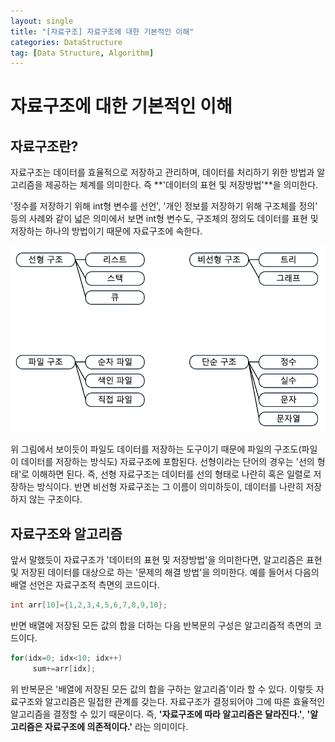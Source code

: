```yaml
---
layout: single
title: "[자료구조] 자료구조에 대한 기본적인 이해"
categories: DataStructure
tag: [Data Structure, Algorithm]
---
```


# 자료구조에 대한 기본적인 이해

## 자료구조란?

 자료구조는 데이터를 효율적으로 저장하고 관리하며, 데이터를 처리하기 위한 방법과 알고리즘을 제공하는 체계를 의미한다. 즉 **'데이터의 표현 및 저장방법'**을 의미한다. 
 
 '정수를 저장하기 위해 int형 변수를 선언', '개인 정보를 저장하기 위해 구조체를 정의' 등의 사례와 같이 넓은 의미에서 보면 int형 변수도, 구조체의 정의도 데이터를 표현 및 저장하는 하나의 방법이기 때문에 자료구조에 속한다.

 ![Alt text](/assets/images/ds.png)

 위 그림에서 보이듯이 파일도 데이터를 저장하는 도구이기 때문에 파일의 구조도(파일이 데이터를 저장하는 방식도) 자료구조에 포함된다. 선형이라는 단어의 경우는 '선의 형태'로 이해하면 된다. 즉, 선형 자료구조는 데이터를 선의 형태로 나란히 혹은 일렬로 저장하는 방식이다. 반면 비선형 자료구조는 그 이름이 의미하듯이, 데이터를 나란히 저장하지 않는 구조이다.

## 자료구조와 알고리즘

 앞서 말했듯이 자료구조가 '데이터의 표현 및 저장방법'을 의미한다면, 알고리즘은 표현 및 저장된 데이터를 대상으로 하는 '문제의 해결 방법'을 의미한다. 예를 들어서 다음의 배열 선언은 자료구조적 측면의 코드이다.
   
   ```cpp
   int arr[10]={1,2,3,4,5,6,7,8,9,10};
   ```

 반면 배열에 저장된 모든 값의 합을 더하는 다음 반복문의 구성은 알고리즘적 측면의 코드이다.

   ```cpp
   for(idx=0; idx<10; idx++)
        sum+=arr[idx];
   ```

 위 반복문은 '배열에 저장된 모든 값의 합을 구하는 알고리즘'이라 할 수 있다. 이렇듯 자료구조와 알고리즘은 밀접한 관계를 갖는다. 자료구조가 결정되어야 그에 따른 효율적인 알고리즘을 결정할 수 있기 때문이다. 즉, **'자료구조에 따라 알고리즘은 달라진다.'**, **'알고리즘은 자료구조에 의존적이다.'** 라는 의미이다.